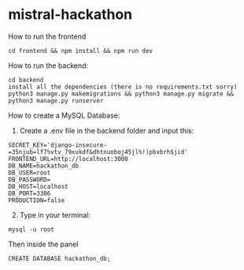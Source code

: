 # mistral-hackathon

How to run the frontend
```
cd frontend && npm install && npm run dev
```

How to run the backend:
```
cd backend
install all the dependencies (there is no requirements.txt sorry)
python3 manage.py makemigrations && python3 manage.py migrate && python3 manage.py runserver
```

How to create a MySQL Database:
1. Create a .env file in the backend folder and input this:
```
SECRET_KEY='django-insecure-=35njub=lf7%vtv_79xukdf&dhtnuoboj45jl%!)pbxbrh$jid'
FRONTEND_URL=http://localhost:3000
DB_NAME=hackathon_db
DB_USER=root
DB_PASSWORD=
DB_HOST=localhost
DB_PORT=3306
PRODUCTION=false
```
2. Type in your terminal:
```
mysql -u root
```
Then inside the panel
```
CREATE DATABASE hackathon_db;
```

